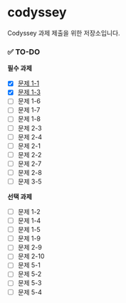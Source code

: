 # codyssey
Codyssey 과제 제출을 위한 저장소입니다.

### ✅ TO-DO

**필수 과제**
- [x] [문제 1-1](https://github.com/river20s/codyssey/tree/main/Week-02)
- [x] [문제 1-3](https://github.com/river20s/codyssey/tree/main/Week-03)
- [ ] 문제 1-6
- [ ] 문제 1-7
- [ ] 문제 1-8
- [ ] 문제 2-3
- [ ] 문제 2-4
- [ ] 문제 2-1
- [ ] 문제 2-2
- [ ] 문제 2-7
- [ ] 문제 2-8
- [ ] 문제 3-5
      
**선택 과제**
- [ ] 문제 1-2
- [ ] 문제 1-4
- [ ] 문제 1-5
- [ ] 문제 1-9
- [ ] 문제 2-9
- [ ] 문제 2-10
- [ ] 문제 5-1
- [ ] 문제 5-2
- [ ] 문제 5-3
- [ ] 문제 5-4
